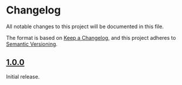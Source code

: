 # Changelog

All notable changes to this project will be documented in this file.

The format is based on [Keep a Changelog],
and this project adheres to [Semantic Versioning].

## [1.0.0]

Initial release.

<!-- Links -->
[keep a changelog]: https://keepachangelog.com/en/1.0.0/
[semantic versioning]: https://semver.org/spec/v2.0.0.html

<!-- Versions -->
[Unreleased]: https://github.com/baking-bad/pytezos-core/compare/1.0.0...HEAD
[1.0.0]: https://github.com/baking-bad/pytezos-core/releases/tag/1.0.0
